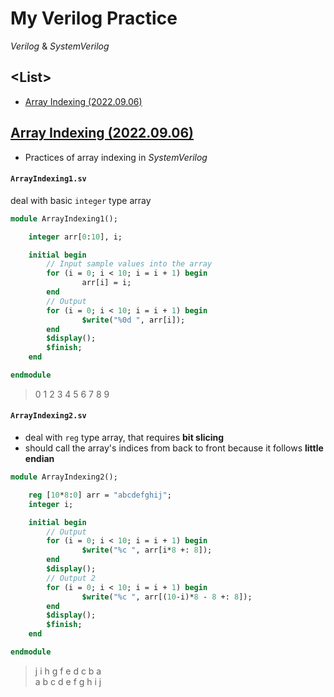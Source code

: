 # My Verilog Practice

*Verilog* & *SystemVerilog*


## \<List>

- [Array Indexing (2022.09.06)](#)


## [Array Indexing (2022.09.06)](#list)

- Practices of array indexing in *SystemVerilog*

#### `ArrayIndexing1.sv`
deal with basic `integer` type array
```sv
module ArrayIndexing1();

    integer arr[0:10], i;

    initial begin
        // Input sample values into the array
        for (i = 0; i < 10; i = i + 1) begin
                arr[i] = i;
        end
        // Output
        for (i = 0; i < 10; i = i + 1) begin
                $write("%0d ", arr[i]);
        end
        $display();
        $finish;
    end

endmodule
```
> 0 1 2 3 4 5 6 7 8 9 

#### `ArrayIndexing2.sv`
- deal with `reg` type array, that requires **bit slicing**
- should call the array's indices from back to front because it follows **little endian**
```sv
module ArrayIndexing2();

    reg [10*8:0] arr = "abcdefghij";
    integer i;

    initial begin
        // Output
        for (i = 0; i < 10; i = i + 1) begin
                $write("%c ", arr[i*8 +: 8]);
        end
        $display();
        // Output 2
        for (i = 0; i < 10; i = i + 1) begin
                $write("%c ", arr[(10-i)*8 - 8 +: 8]);
        end
        $display();
        $finish;
    end

endmodule
```
> j i h g f e d c b a  
> a b c d e f g h i j 